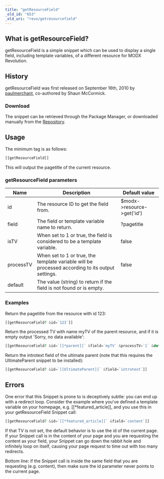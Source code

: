 ```yaml
---
title: "getResourceField"
_old_id: "653"
_old_uri: "revo/getresourcefield"
---
```


## What is getResourceField?

getResourceField is a simple snippet which can be used to display a single field, including template variables, of a different resource for MODX Revolution.

## History

getResourceField was first released on September 16th, 2010 by [paulmerchant](http://modxcms.com/extras/author/paulmerchant), co-authored by Shaun McCormick.

### Download

The snippet can be retrieved through the Package Manager, or downloaded manually from the [Repository](http://modxcms.com/extras/package/702).

## Usage

The minimum tag is as follows:

 ``` php
[[getResourceField]]
```

This will output the pagetitle of the current resource.

### getResourceField parameters

| Name      | Description                                                                                      | Default value              |
| --------- | ------------------------------------------------------------------------------------------------ | -------------------------- |
| id        | The resource ID to get the field from.                                                           | $modx->resource->get('id') |
| field     | The field or template variable name to return.                                                   | ?pagetitle                 |
| isTV      | When set to 1 or true, the field is considered to be a template variable.                        | false                      |
| processTV | When set to 1 or true, the template variable will be processed according to its output settings. | false                      |
| default   | The value (string) to return if the field is not found or is empty.                              |                            |

### Examples

Return the pagetitle from the resource with id 123:

 ``` php
 [[getResourceField? &id=`123`]]
```

Return the processed TV with name myTV of the parent resource, and if it is empty output 'Sorry, no data available':

 ``` php
 [[getResourceField? &id=`[[*parent]]` &field=`myTV` &processTV=`1` &default=`Sorry, no data available`]]
```

Return the introtext field of the ultimate parent (note that this requires the UltimateParent snippet to be installed):

 ``` php
 [[getResourceField? &id=`[[UltimateParent]]` &field=`introtext`]]
```

## Errors

One error that this Snippet is prone to is deceptively subtle: you can end up with a redirect loop. Consider the example where you've defined a template variable on your homepage, e.g. \[\[\*featured\_article\]\], and you use this in your getResourceField Snippet call:

 ``` php
 [[getResourceField? &id=`[[*featured_article]]` &field=`content`]]
```

If that TV is not set, the default behavior is to use the id of the current page. If your Snippet call is in the content of your page and you are requesting the content as your field, your Snippet can go down the rabbit hole and infinitely loop on itself, causing your page request to time out with too many redirects.

Bottom line: if the Snippet call is inside the same field that you are requesting (e.g. content), then make sure the id parameter never points to the current page.
